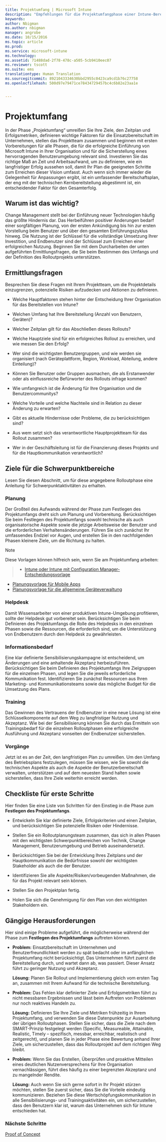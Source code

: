 ```yaml
---
title: Projektumfang | Microsoft Intune
description: "Empfehlungen für die Projektumfangphase einer Intune-Bereitstellung."
keywords: 
author: Nbigman
ms.author: nbigman
manager: angrobe
ms.date: 10/15/2016
ms.topic: article
ms.prod: 
ms.service: microsoft-intune
ms.technology: 
ms.assetid: 71488dad-2f78-478c-a505-5cb9410eec07
ms.reviewer: tscott
ms.suite: ems
translationtype: Human Translation
ms.sourcegitcommit: 8921043334630bbd2955c0423ca9cd1b76c27758
ms.openlocfilehash: 500d97e79471ce78434729457bc4c6b82e23aa1e


---
```


# Projektumfang
In der Phase „Projektumfang“ umreißen Sie Ihre Ziele, den Zeitplan und Erfolgsmetriken, definieren wichtige Faktoren für die Einsatzbereitschaft im Unternehmen, stellen das Projektteam zusammen und beginnen mit ersten Vorbereitungen für alle Phasen, die für die erfolgreiche Einführung von Microsoft Intune in Ihrer Organisation und für die Sicherstellung eines hervorragenden Benutzerumgebung relevant sind.
Investieren Sie das richtige Maß an Zeit und Arbeitsaufwand, um zu definieren, wie ein langfristiger Erfolg aussehen soll, damit Ihr Plan die geeigneten Schritte zum Erreichen dieser Vision umfasst. Auch wenn sich immer wieder die Gelegenheit für Anpassungen ergibt, ist ein umfassender Bereitschaftsplan, der eng mit der technischen Kernbereitstellung abgestimmt ist, ein entscheidender Faktor für den Gesamterfolg.

## Warum ist das wichtig?
Change Management stellt bei der Einführung neuer Technologien häufig das größte Hindernis dar. Das Herbeiführen positiver Änderungen bedarf einer sorgfältigen Planung, von der ersten Ankündigung bis hin zur ersten Vorstellung beim Benutzer und über den gesamten Einführungszyklus hinweg. Die Nutzung ist der Schlüssel für die vollständige Umsetzung Ihrer Investition, und Endbenutzer sind der Schlüssel zum Erreichen einer erfolgreichen Nutzung.
Beginnen Sie mit dem Durcharbeiten der unten aufgeführten Ermittlungsfragen, die Sie beim Bestimmen des Umfangs und der Definition des Rolloutprojekts unterstützen.

## Ermittlungsfragen
Besprechen Sie diese Fragen mit Ihrem Projektteam, um die Projektdetails einzugrenzen, potenzielle Risiken aufzudecken und Aktionen zu definieren.

-   Welche Hauptfaktoren stehen hinter der Entscheidung Ihrer Organisation für das Bereitstellen von Intune?

-   Welchen Umfang hat Ihre Bereitstellung (Anzahl von Benutzern, Geräten)?
-   Welcher Zeitplan gilt für das Abschließen dieses Rollouts?

-   Welche Hauptziele sind für ein erfolgreiches Rollout zu erreichen, und wie messen Sie den Erfolg?

-   Wer sind die wichtigsten Benutzergruppen, und wie werden sie organisiert (nach Geräteplattform, Region, Workload, Abteilung, andere Einteilung)?

-   Können Sie Benutzer oder Gruppen ausmachen, die als Erstanwender oder als einflussreiche Befürworter des Rollouts infrage kommen?

-   Wie umfangreich ist die Änderung für Ihre Organisation und die Benutzercommunitys?

-   Welche Vorteile und welche Nachteile sind in Relation zu dieser Änderung zu erwarten?

-   Gibt es aktuelle Hindernisse oder Probleme, die zu berücksichtigen sind?

-   Aus wem setzt sich das verantwortliche Hauptprojektteam für das Rollout zusammen?

-   Wer in der Geschäftsleitung ist für die Finanzierung dieses Projekts und für die Hauptkommunikation verantwortlich?

## Ziele für die Schwerpunktbereiche
Lesen Sie diesen Abschnitt, um für diese angegebene Rolloutphase eine Anleitung für Schwerpunktaktivitäten zu erhalten.

### Planung

Der Großteil des Aufwands während der Phase zum Festlegen des Projektumfangs dreht sich um Planung und Vorbereitung. Berücksichtigen Sie beim Festlegen des Projektumfangs sowohl technische als auch organisatorische Aspekte sowie die jetzige Arbeitsweise der Benutzer und die erforderlichen Verhaltensänderungen. Führen Sie sich zunächst Ihr umfassendes Endziel vor Augen, und erstellen Sie in den nachfolgenden Phasen kleinere Ziele, um die Richtung zu halten.


 > [!NOTE]
 >
 > Diese Vorlagen können hilfreich sein, wenn Sie am Projektumfang arbeiten:
 > > - [Intune oder Intune mit Configuration Manager-Entscheidungsvorlage](https://gallery.technet.microsoft.com/Intune-or-Intune-with-900e8a78)
 > - [Planungsvorlage für Mobile Apps](https://gallery.technet.microsoft.com/Mobile-app-planning-18689d59)
>- [Planungsvorlage für die allgemeine Geräteverwaltung](https://gallery.technet.microsoft.com/General-device-management-334c3792)

### Helpdesk
Damit Wissensarbeiter von einer produktiven Intune-Umgebung profitieren, sollte der Helpdesk gut vorbereitet sein. Berücksichtigen Sie beim Definieren des Projektumfangs die Rolle des Helpdesks in den einzelnen Phasen sowie die Ressourcen, die erforderlich sind, um die Unterstützung von Endbenutzern durch den Helpdesk zu gewährleisten.

### Informationsbedarf
Eine klar definierte Sensibilisierungskampagne ist entscheidend, um Änderungen und eine anhaltende Akzeptanz herbeizuführen. Berücksichtigen Sie beim Definieren des Projektumfangs Ihre Zielgruppen für die einzelnen Phasen, und legen Sie die jeweils erforderliche Kommunikation fest. Identifizieren Sie zunächst Ressourcen aus Ihren Marketing- und Kommunikationsteams sowie das mögliche Budget für die Umsetzung des Plans.

### Training
Das Gewinnen des Vertrauens der Endbenutzer in eine neue Lösung ist eine Schlüsselkomponente auf dem Weg zu langfristiger Nutzung und Akzeptanz. Wie bei der Sensibilisierung können Sie durch das Ermitteln von Trainingsbedarf für die einzelnen Rolloutphasen eine erfolgreiche Ausführung und Akzeptanz vonseiten der Endbenutzer sicherstellen.

### Vorgänge
Jetzt ist es an der Zeit, den langfristigen Plan zu umreißen. Um den Umfang des Betriebsplans festzulegen, müssen Sie wissen, wie Sie sowohl die technischen Aspekte als auch die Aspekte der Benutzerbereitschaft verwalten, unterstützen und auf dem neuesten Stand halten sowie sicherstellen, dass Ihre Ziele weiterhin erreicht werden.

## Checkliste für erste Schritte
Hier finden Sie eine Liste von Schritten für den Einstieg in die Phase zum **Festlegen des Projektumfangs**.

-   Entwickeln Sie klar definierte Ziele, Erfolgskriterien und einen Zeitplan, und berücksichtigen Sie potenzielle Risiken oder Hindernisse.

-   Stellen Sie ein Rolloutplanungsteam zusammen, das sich in allen Phasen mit den wichtigsten Schwerpunktbereichen von Technik, Change Management, Benutzerumgebung und Betrieb auseinandersetzt.

-   Berücksichtigen Sie bei der Entwicklung Ihres Zeitplans und der Hauptkommunikation die Bedürfnisse sowohl der wichtigsten Stakeholder als auch die der Benutzer.

-   Identifizieren Sie alle Aspekte/Risiken/vorbeugenden Maßnahmen, die für das Projekt relevant sein können.

-   Stellen Sie den Projektplan fertig.

-   Holen Sie sich die Genehmigung für den Plan von den wichtigsten Stakeholdern ein.

## Gängige Herausforderungen
Hier sind einige Probleme aufgeführt, die möglicherweise während der Phase zum **Festlegen des Projektumfangs** auftreten können.

-   **Problem:** Einsatzbereitschaft im Unternehmen und Benutzerfreundlichkeit werden zu spät bedacht oder im anfänglichen Projektumfang nicht berücksichtigt. Das Unternehmen führt zuerst die Bereitstellung durch, und wartet dann ab, was passiert. Dieser Ansatz führt zu geringer Nutzung und Akzeptanz.

    **Lösung:** Planen Sie Rollout und Implementierung gleich vom ersten Tag an, zusammen mit Ihrem Aufwand für die technische Bereitstellung.

-   **Problem:** Das Fehlen klar definierter Ziele und Erfolgsmetriken führt zu nicht messbaren Ergebnissen und lässt beim Auftreten von Problemen nur noch reaktives Handeln zu.

    **Lösung:** Definieren Sie Ihre Ziele und Metriken frühzeitig in Ihrem Projektumfang, und verwenden Sie diese Datenpunkte zur Ausarbeitung der übrigen Rolloutphasen. Stellen Sie sicher, dass die Ziele nach dem SMART-Prinzip festgelegt werden (Specific, Measureable, Attainable, Realistic, Timely – spezifisch, messbar, erreichbar, realistisch und zeitgerecht), und planen Sie in jeder Phase eine Bewertung anhand Ihrer Ziele, um sicherzustellen, dass das Rolloutprojekt auf dem richtigen Weg bleibt.

-   **Problem:** Wenn Sie das Erstellen, Überprüfen und proaktive Mitteilen eines deutlichen Nutzenversprechens für Ihre Organisation vernachlässigen, führt dies häufig zu einer begrenzten Akzeptanz und zu mangelnder Rendite.

    **Lösung:** Auch wenn Sie sich gerne sofort in Ihr Projekt stürzen möchten, stellen Sie zuerst sicher, dass Sie die Vorteile eindeutig kommunizieren. Beziehen Sie diese Wertschöpfungskommunikation in alle Sensibilisierungs- und Trainingsaktivitäten ein, um sicherzustellen, dass den Benutzern klar ist, warum das Unternehmen sich für Intune entschieden hat.

### Nächste Schritte
[Proof of Concept](proof-of-concept.md)



<!--HONumber=Oct16_HO4-->


